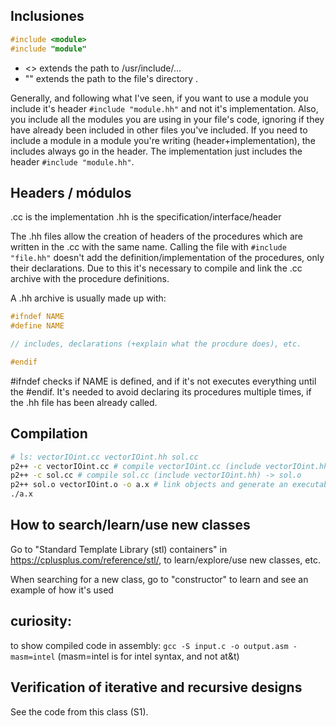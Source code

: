 ## Inclusiones
```c++
#include <module>
#include "module"
```
* <> extends the path to /usr/include/...
* "" extends the path to the file's directory .

Generally, and following what I've seen, if you want to use a module you include
it's header ```#include "module.hh"``` and not it's implementation. Also, you
include all the modules you are using in your file's code, ignoring if they have
already been included in other files you've included.
If you need to include a module in a module you're writing (header+implementation),
the includes always go in the header. The implementation just includes the header
```#include "module.hh"```.

## Headers / módulos
.cc is the implementation 
.hh is the specification/interface/header

The .hh files allow the creation of headers of the procedures which are written
in the .cc with the same name. Calling the file with ```#include "file.hh"```
doesn't add the definition/implementation of the procedures, only their declarations.
Due to this it's necessary to compile and link the .cc archive with the procedure
definitions.

A .hh archive is usually made up with:
```c++
#ifndef NAME
#define NAME

// includes, declarations (+explain what the procdure does), etc.

#endif
```
#ifndef checks if NAME is defined, and if it's not executes everything until
the #endif. It's needed to avoid declaring its procedures multiple times, if
the .hh file has been already called.

## Compilation

```sh
# ls: vectorIOint.cc vectorIOint.hh sol.cc
p2++ -c vectorIOint.cc # compile vectorIOint.cc (include vectorIOint.hh) -> vectorIOint.o
p2++ -c sol.cc # compile sol.cc (include vectorIOint.hh) -> sol.o
p2++ sol.o vectorIOint.o -o a.x # link objects and generate an executable sol.o vectorIOint.o -> sol.x
./a.x
```

## How to search/learn/use new classes
Go to "Standard Template Library (stl) containers" in 
https://cplusplus.com/reference/stl/, to learn/explore/use new classes, etc.

When searching for a new class, go to "constructor" to learn and see an example
of how it's used

## curiosity:
to show compiled code in assembly: ```gcc -S input.c -o output.asm -masm=intel```
(masm=intel is for intel syntax, and not at&t)

## Verification of iterative and recursive designs
See the code from this class (S1).

